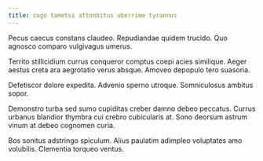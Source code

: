 ```yaml
---
title: cogo tametsi attonbitus uberrime tyrannus
---
```


Pecus caecus constans claudeo. Repudiandae quidem trucido. Quo agnosco comparo vulgivagus umerus.

Territo stillicidium currus conqueror comptus coepi acies similique. Aeger aestus creta ara aegrotatio verus absque. Amoveo depopulo tero suasoria.

Defetiscor dolore expedita. Advenio sperno utroque. Somniculosus ambitus sopor.

Demonstro turba sed sumo cupiditas creber damno debeo peccatus. Currus urbanus blandior thymbra cui crebro cubicularis at. Sono deorsum astrum vinum at debeo cognomen curia.

Bos sonitus adstringo spiculum. Alius paulatim adimpleo voluptates amo volubilis. Clementia torqueo ventus.